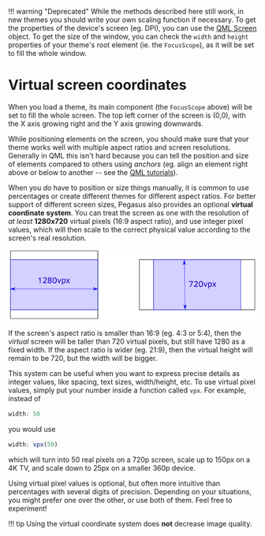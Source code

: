 !!! warning "Deprecated"
    While the methods described here still work, in new themes you should write your own scaling function if necessary. To get the properties of the device's screen (eg. DPI), you can use the [QML Screen](https://doc.qt.io/qt-5/qml-qtquick-window-screen.html) object. To get the size of the window, you can check the `width` and `height` properties of your theme's root element (ie. the `FocusScope`), as it will be set to fill the whole window.

# Virtual screen coordinates

When you load a theme, its main component (the `FocusScope` above) will be set to fill the whole screen. The top left corner of the screen is (0,0), with the X axis growing right and the Y axis growing downwards.

While positioning elements on the screen, you should make sure that your theme works well with multiple aspect ratios and screen resolutions. Generally in QML this isn't hard because you can tell the position and size of elements compared to others using *anchors* (eg. align an element right above or below to another -- see the [QML tutorials](qml-tutorials.md)).

When you *do* have to position or size things manually, it is common to use percentages or create different themes for different aspect ratios. For better support of different screen sizes, Pegasus also provides an optional **virtual coordinate system**. You can treat the screen as one with the resolution of *at least* **1280x720** virtual pixels (16:9 aspect ratio), and use integer pixel values, which will then scale to the correct physical value according to the screen's real resolution.

![vpx](img/overview_vpx.png)

If the screen's aspect ratio is smaller than 16:9 (eg. 4:3 or 5:4), then the *virtual* screen will be taller than 720 virtual pixels, but still have 1280 as a fixed width. If the aspect ratio is wider (eg. 21:9), then the virtual height will remain to be 720, but the width will be bigger.

This system can be useful when you want to express precise details as integer values, like spacing, text sizes, width/height, etc. To use virtual pixel values, simply put your number inside a function called `vpx`. For example, instead of

```qml
width: 50
```

you would use

```qml
width: vpx(50)
```

which will turn into 50 real pixels on a 720p screen, scale up to 150px on a 4K TV, and scale down to 25px on a smaller 360p device.

Using virtual pixel values is optional, but often more intuitive than percentages with several digits of precision. Depending on your situations, you might prefer one over the other, or use both of them. Feel free to experiment!

!!! tip
    Using the virtual coordinate system does **not** decrease image quality.
